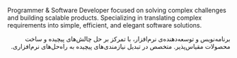 <div dir="ltr">

Programmer & Software Developer focused on solving complex challenges and building scalable products. Specializing in translating complex requirements into simple, efficient, and elegant software solutions.

</div>

<div dir="rtl">

برنامه‌نویس و توسعه‌دهنده‌ی نرم‌افزار، با تمرکز بر حل چالش‌های پیچیده و ساخت محصولات مقیاس‌پذیر. متخصص در تبدیل نیازمندی‌های پیچیده به راه‌حل‌های نرم‌افزاری.

</div>

